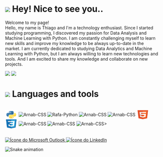 <h1><img src="https://slackmojis.com/emojis/9336-baby-yoda/download" width="30"/> Hey! Nice to see you..</h1>

<p>Welcome to my page! </br> Hello, my name is Thiago and I'm a technology enthusiast. Since I started studying programming, I discovered my passion for Data Analysis and Machine Learning with Python. I am constantly challenging myself to learn new skills and improve my knowledge to be always up-to-date in the market. I am currently dedicated to studying Data Analytics and Machine Learning with Python, but I am always willing to learn new technologies and tools. And I am excited to share my knowledge and collaborate on new projects.

<div>
  <img height="150em" src="https://github-readme-stats.vercel.app/api?username=Thiago-Cruz-Esteves&show_icons=true&theme=tokyonight&include_all_commits=true&count_private=true"/>
  <img height="150em" src="https://github-readme-stats.vercel.app/api/top-langs/?username=Thiago-Cruz-Esteves&layout=compact&langs_count=16&theme=tokyonight"/>
</div>
<div align="left"> 
  <h1><img src="https://media.giphy.com/media/UvPvsX9oMlMWs/giphy.gif" height="30px"> Languages and tools</h1>
  <div style="display: inline_block"><br>
    <img align="center" alt="Rafa-Python" height="30" width="40" src="https://raw.githubusercontent.com/devicons/devicon/master/icons/python/python-original.svg">
    <img align="center" alt="Arnab-CSS" height="30" width="40" src="https://cdn.jsdelivr.net/gh/devicons/devicon/icons/pandas/pandas-original-wordmark.svg" />
    <img align="center" alt="Rafa-Python" height="30" width="40" src="https://cdn.jsdelivr.net/gh/devicons/devicon/icons/mysql/mysql-original-wordmark.svg" />
    <img align="center" alt="Arnab-CSS" height="30" width="40" src="https://slackmojis.com/emojis/64988-excel-blingee/download">
    <img align="center" alt="Arnab-CSS" height="30" width="40" src="https://slackmojis.com/emojis/2934-powerbi/download">
    <img align="center" alt="Arnab-HTML" height="30" width="40" src="https://raw.githubusercontent.com/devicons/devicon/master/icons/html5/html5-original.svg">
    <img align="center" alt="Arnab-CSS" height="30" width="40" src="https://raw.githubusercontent.com/devicons/devicon/master/icons/css3/css3-original.svg">
    <img align="center" alt="Arnab-CSS" height="30" width="40" src="https://slackmojis.com/emojis/58771-autodesk/download">
    <img align="center" alt="Arnab-CSS" height="30" width="40" src="https://cdn.jsdelivr.net/gh/devicons/devicon/icons/git/git-original.svg">
    <img align="center" alt="Arnab-CSS" height="30" width="40" src="https://cdn.jsdelivr.net/gh/devicons/devicon/icons/github/github-original.svg" />>
</div>
  
##
  
<div>
  <a href="mailto:THIAGOCRUZESTEVES@outlook.com"> 
    <img src="https://img.shields.io/badge/Microsoft_Outlook-0078D4?style=for-the-badge&logo=microsoft-outlook&logoColor=white" alt="Ícone do Microsoft Outlook">
  </a>
  <a href="https://www.linkedin.com/in/thiago-cruz-esteves-3179b7154" target="_blank" rel="noopener noreferrer">
    <img src="https://img.shields.io/badge/-LinkedIn-%230077B5?style=for-the-badge&logo=linkedin&logoColor=white" alt="Ícone do LinkedIn">
  </a>   
</div>

 ![Snake animation](https://github.com/Thiago-Cruz-Esteves/Thiago-Cruz-Esteves/blob/output/github-contribution-grid-snake.svg)

